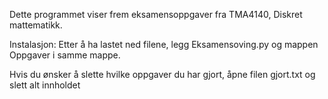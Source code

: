 Dette programmet viser frem eksamensoppgaver fra TMA4140, Diskret mattematikk.

Instalasjon:
Etter å ha lastet ned filene, legg Eksamensoving.py og mappen Oppgaver i samme mappe.

Hvis du ønsker å slette hvilke oppgaver du har gjort, åpne filen gjort.txt og slett alt innholdet
